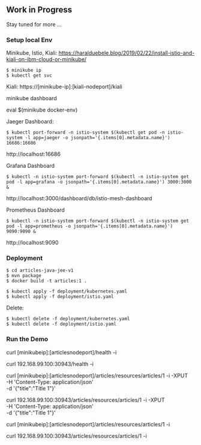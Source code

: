 ## Work in Progress

Stay tuned for more ...

### Setup local Env

Minikube, Istio, Kiali: https://haralduebele.blog/2019/02/22/install-istio-and-kiali-on-ibm-cloud-or-minikube/

```
$ minikube ip
$ kubectl get svc
```

Kiali: https://[minikube-ip]:[kiali-nodeport]/kiali

minikube dashboard

eval $(minikube docker-env)

Jaeger Dashboard:

```
$ kubectl port-forward -n istio-system $(kubectl get pod -n istio-system -l app=jaeger -o jsonpath='{.items[0].metadata.name}') 16686:16686
```

http://localhost:16686

Grafana Dashboard

```
$ kubectl -n istio-system port-forward $(kubectl -n istio-system get pod -l app=grafana -o jsonpath='{.items[0].metadata.name}') 3000:3000 &
```

http://localhost:3000/dashboard/db/istio-mesh-dashboard

Prometheus Dashboard

```
$ kubectl -n istio-system port-forward $(kubectl -n istio-system get pod -l app=prometheus -o jsonpath='{.items[0].metadata.name}') 9090:9090 &
```

http://localhost:9090


### Deployment

```
$ cd articles-java-jee-v1
$ mvn package
$ docker build -t articles:1 .
```

```
$ kubectl apply -f deployment/kubernetes.yaml
$ kubectl apply -f deployment/istio.yaml
```

Delete:

```
$ kubectl delete -f deployment/kubernetes.yaml
$ kubectl delete -f deployment/istio.yaml
```


### Run the Demo

curl [minikubeip]:[articlesnodeport]/health -i

curl 192.168.99.100:30943/health -i

curl [minikubeip]:[articlesnodeport]/articles/resources/articles/1 -i -XPUT \
  -H 'Content-Type: application/json' \
  -d '{"title":"Title 1"}'

curl 192.168.99.100:30943/articles/resources/articles/1 -i -XPUT \
  -H 'Content-Type: application/json' \
  -d '{"title":"Title 1"}'

curl [minikubeip]:[articlesnodeport]/articles/resources/articles/1 -i

curl 192.168.99.100:30943/articles/resources/articles/1 -i

